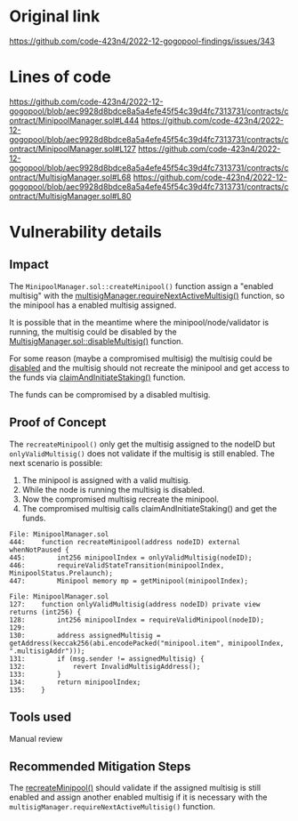 # Original link
https://github.com/code-423n4/2022-12-gogopool-findings/issues/343
# Lines of code

https://github.com/code-423n4/2022-12-gogopool/blob/aec9928d8bdce8a5a4efe45f54c39d4fc7313731/contracts/contract/MinipoolManager.sol#L444
https://github.com/code-423n4/2022-12-gogopool/blob/aec9928d8bdce8a5a4efe45f54c39d4fc7313731/contracts/contract/MinipoolManager.sol#L127
https://github.com/code-423n4/2022-12-gogopool/blob/aec9928d8bdce8a5a4efe45f54c39d4fc7313731/contracts/contract/MultisigManager.sol#L68
https://github.com/code-423n4/2022-12-gogopool/blob/aec9928d8bdce8a5a4efe45f54c39d4fc7313731/contracts/contract/MultisigManager.sol#L80


# Vulnerability details

## Impact

The ```MinipoolManager.sol::createMinipool()``` function assign a "enabled multisig" with the [multisigManager.requireNextActiveMultisig()](https://github.com/code-423n4/2022-12-gogopool/blob/aec9928d8bdce8a5a4efe45f54c39d4fc7313731/contracts/contract/MinipoolManager.sol#L236) function, so the minipool has a enabled multisig assigned.

It is possible that in the meantime where the minipool/node/validator is running, the multisig could be disabled by the [MultisigManager.sol::disableMultisig()](https://github.com/code-423n4/2022-12-gogopool/blob/aec9928d8bdce8a5a4efe45f54c39d4fc7313731/contracts/contract/MultisigManager.sol#L68) function.

For some reason (maybe a compromised multisig) the multisig could be [disabled](https://github.com/code-423n4/2022-12-gogopool/blob/aec9928d8bdce8a5a4efe45f54c39d4fc7313731/contracts/contract/MultisigManager.sol#L68) and the multisig should not recreate the minipool and get access to the funds via [claimAndInitiateStaking()](https://github.com/code-423n4/2022-12-gogopool/blob/aec9928d8bdce8a5a4efe45f54c39d4fc7313731/contracts/contract/MinipoolManager.sol#L324) function.

The funds can be compromised by a disabled multisig.

## Proof of Concept

The ```recreateMinipool()``` only get the multisig assigned to the nodeID but ```onlyValidMultisig()``` does not validate if the multisig is still enabled. The next scenario is possible:

1. The minipool is assigned with a valid multisig.
2. While the node is running the multisig is disabled.
3. Now the compromised multisig recreate the minipool.
4. The compromised multisig calls claimAndInitiateStaking() and get the funds.

```solidity
File: MinipoolManager.sol
444: 	function recreateMinipool(address nodeID) external whenNotPaused {
445: 		int256 minipoolIndex = onlyValidMultisig(nodeID);
446: 		requireValidStateTransition(minipoolIndex, MinipoolStatus.Prelaunch);
447: 		Minipool memory mp = getMinipool(minipoolIndex);
```

```solidity
File: MinipoolManager.sol
127: 	function onlyValidMultisig(address nodeID) private view returns (int256) {
128: 		int256 minipoolIndex = requireValidMinipool(nodeID);
129: 
130: 		address assignedMultisig = getAddress(keccak256(abi.encodePacked("minipool.item", minipoolIndex, ".multisigAddr")));
131: 		if (msg.sender != assignedMultisig) {
132: 			revert InvalidMultisigAddress();
133: 		}
134: 		return minipoolIndex;
135: 	}
```

## Tools used

Manual review

## Recommended Mitigation Steps

The [recreateMinipool()](https://github.com/code-423n4/2022-12-gogopool/blob/aec9928d8bdce8a5a4efe45f54c39d4fc7313731/contracts/contract/MinipoolManager.sol#L444) should validate  if the assigned multisig is still enabled and assign another enabled multisig if it is necessary with the ``` multisigManager.requireNextActiveMultisig()``` function.
